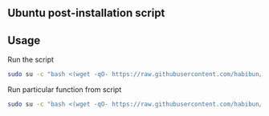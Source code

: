 ## Ubuntu post-installation script

## Usage

Run the script
```bash
sudo su -c "bash <(wget -qO- https://raw.githubusercontent.com/habibun/ubuntu-setup/main/desktop.sh)" root
```

Run particular function from script
```bash
sudo su -c "bash <(wget -qO- https://raw.githubusercontent.com/habibun/ubuntu-setup/main/desktop.sh) function_name" root
```

